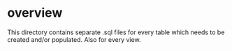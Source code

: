# overview

This directory contains separate .sql files for every table which needs to be created and/or populated. Also for every view.

